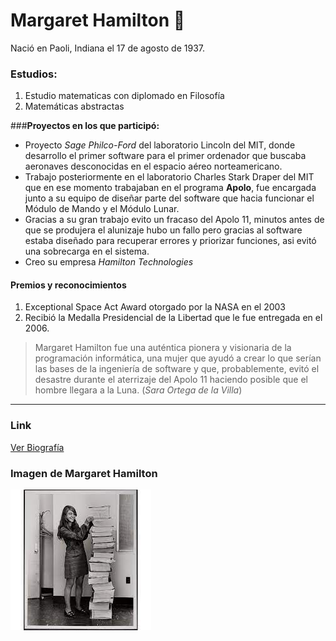 # Margaret Hamilton :rocket:
Nació en Paoli, Indiana el 17 de agosto de 1937.

### Estudios:
1. Estudio matematicas con diplomado en Filosofía
2. Matemáticas abstractas
 
 ###**Proyectos en los que participó:**
 - Proyecto _Sage_ _Philco-Ford_ del laboratorio Lincoln del MIT, donde desarrollo el primer software para el primer ordenador que buscaba aeronaves desconocidas en el espacio aéreo norteamericano.
 - Trabajo posteriormente en el laboratorio Charles Stark Draper del MIT que en ese momento trabajaban en el programa **Apolo**, fue encargada junto a su equipo de diseñar parte del software que hacia funcionar el Módulo de Mando y el Módulo Lunar.
 - Gracias a su gran trabajo evito un fracaso del Apolo 11, minutos antes de que se produjera el alunizaje hubo un fallo pero gracias al software estaba diseñado para recuperar errores y priorizar funciones, asi evitó una sobrecarga en el sistema.
 - Creo su empresa _Hamilton Technologies_

#### Premios y reconocimientos
1. Exceptional Space Act Award otorgado por la NASA en el 2003 
2. Recibió la Medalla Presidencial de la Libertad que le fue entregada en el 2006.


> Margaret Hamilton fue una auténtica pionera y visionaria de la programación informática, una mujer que ayudó a crear lo que serían las bases de la ingeniería de software y que, probablemente, evitó el desastre durante el aterrizaje del Apolo 11 haciendo posible que el hombre llegara a la Luna. (_Sara Ortega de la Villa_)


_____

### Link
[Ver Biografía](https://eldiariofeminista.info/2020/08/21/margaret-hamilton-la-primera-ingeniera-de-software-de-la-nasa-que-hizo-posible-la-llegada-del-hombre-a-la-luna/)

### Imagen de Margaret Hamilton
![alt text](https://github.com/angelesrey/superHeroinas/blob/main/margaretH.jpg "Margaret Hamilton con su codigo")

